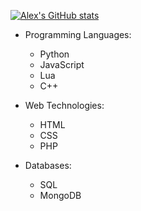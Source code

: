 [![Alex's GitHub stats](https://github-readme-stats.vercel.app/api?username=AlexIsAway&show_icons=true&theme=tokyonight)](https://github.com/anuraghazra/github-readme-stats)
- Programming Languages:
  - Python
  - JavaScript
  - Lua
  - C++

- Web Technologies:
  - HTML
  - CSS
  - PHP

- Databases:
  - SQL
  - MongoDB